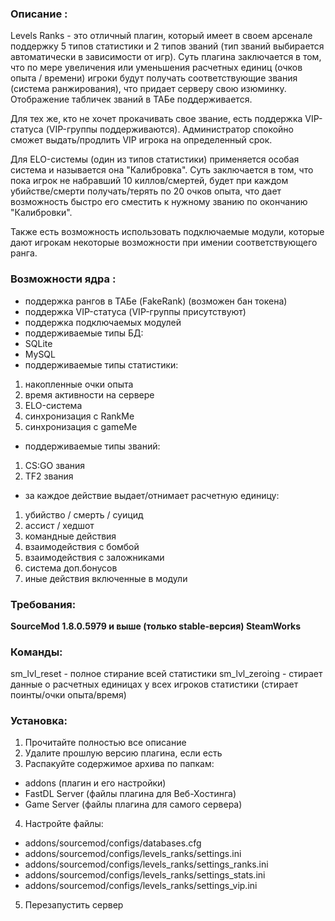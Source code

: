 ### Описание :

Levels Ranks - это отличный плагин, который имеет в своем арсенале поддержку 5 типов статистики и 2 типов званий (тип званий выбирается автоматически в зависимости от игр). Суть плагина заключается в том, что по мере увеличения или уменьшения расчетных единиц (очков опыта / времени) игроки будут получать соответствующие звания (система ранжирования), что придает серверу свою изюминку. Отображение табличек званий в ТАБе поддерживается.

Для тех же, кто не хочет прокачивать свое звание, есть поддержка VIP-статуса (VIP-группы поддерживаются). Администратор спокойно сможет выдать/продлить VIP игрока на определенный срок.

Для ELO-системы (один из типов статистики) применяется особая система и называется она "Калибровка". Суть заключается в том, что пока игрок не набравший 10 киллов/смертей, будет при каждом убийстве/смерти получать/терять по 20 очков опыта, что дает возможность быстро его сместить к нужному званию по окончанию "Калибровки".

Также есть возможность использовать подключаемые модули, которые дают игрокам некоторые возможности при имении соответствующего ранга.

### Возможности ядра :

- поддержка рангов в ТАБе (FakeRank) (возможен бан токена)
- поддержка VIP-статуса (VIP-группы присутствуют)
- поддержка подключаемых модулей
- поддерживаемые типы БД:
- SQLite
- MySQL
- поддерживаемые типы статистики:
1) накопленные очки опыта
2) время активности на сервере
3) ELO-система
4) синхронизация с RankMe
5) синхронизация с gameMe
- поддерживаемые типы званий:
1) CS:GO звания
2) TF2 звания
- за каждое действие выдает/отнимает расчетную единицу:
1) убийство / смерть / суицид
2) ассист / хедшот
3) командные действия
4) взаимодействия с бомбой
5) взаимодействия с заложниками
6) система доп.бонусов
7) иные действия включенные в модули

### Требования:
**SourceMod 1.8.0.5979 и выше (только stable-версия)
SteamWorks**
### Команды:
sm_lvl_reset - полное стирание всей статистики
sm_lvl_zeroing - стирает данные о расчетных единицах у всех игроков статистики (стирает поинты/очки опыта/время)
### Установка:
1) Прочитайте полностью все описание
2) Удалите прошлую версию плагина, если есть
3) Распакуйте содержимое архива по папкам:
- addons (плагин и его настройки)
- FastDL Server (файлы плагина для Веб-Хостинга)
- Game Server (файлы плагина для самого сервера)​
4) Настройте файлы:
- addons/sourcemod/configs/databases.cfg
- addons/sourcemod/configs/levels_ranks/settings.ini
- addons/sourcemod/configs/levels_ranks/settings_ranks.ini
- addons/sourcemod/configs/levels_ranks/settings_stats.ini
- addons/sourcemod/configs/levels_ranks/settings_vip.ini​
5) Перезапустить сервер


